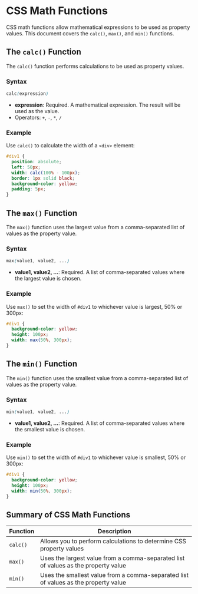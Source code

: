 # CSS Math Functions
CSS math functions allow mathematical expressions to be used as property values. This document covers the `calc()`, `max()`, and `min()` functions.
## The `calc()` Function
The `calc()` function performs calculations to be used as property values.
### Syntax

```css
calc(expression)
```

- **expression**: Required. A mathematical expression. The result will be used as the value.
- Operators: `+`, `-`, `*`, `/`

### Example

Use `calc()` to calculate the width of a `<div>` element:

```css
#div1 {
  position: absolute;
  left: 50px;
  width: calc(100% - 100px);
  border: 1px solid black;
  background-color: yellow;
  padding: 5px;
}
```

## The `max()` Function

The `max()` function uses the largest value from a comma-separated list of values as the property value.

### Syntax

```css
max(value1, value2, ...)
```

- **value1, value2, ...**: Required. A list of comma-separated values where the largest value is chosen.

### Example

Use `max()` to set the width of `#div1` to whichever value is largest, 50% or 300px:

```css
#div1 {
  background-color: yellow;
  height: 100px;
  width: max(50%, 300px);
}
```

## The `min()` Function

The `min()` function uses the smallest value from a comma-separated list of values as the property value.

### Syntax

```css
min(value1, value2, ...)
```

- **value1, value2, ...**: Required. A list of comma-separated values where the smallest value is chosen.

### Example

Use `min()` to set the width of `#div1` to whichever value is smallest, 50% or 300px:

```css
#div1 {
  background-color: yellow;
  height: 100px;
  width: min(50%, 300px);
}
```

## Summary of CSS Math Functions

| Function | Description |
|----------|-------------|
| `calc()` | Allows you to perform calculations to determine CSS property values |
| `max()`  | Uses the largest value from a comma-separated list of values as the property value |
| `min()`  | Uses the smallest value from a comma-separated list of values as the property value |
